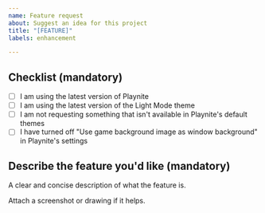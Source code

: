 ```yaml
---
name: Feature request
about: Suggest an idea for this project
title: "[FEATURE]"
labels: enhancement

---
```


## Checklist (mandatory)
- [ ] I am using the latest version of Playnite
- [ ] I am using the latest version of the Light Mode theme
- [ ] I am not requesting something that isn't available in Playnite's default themes
- [ ] I have turned off "Use game background image as window background" in Playnite's settings

## Describe the feature you'd like (mandatory)
A clear and concise description of what the feature is.

Attach a screenshot or drawing if it helps.
